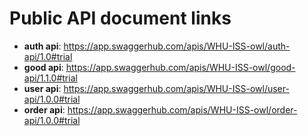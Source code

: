 # Public API document links

- **auth api**: https://app.swaggerhub.com/apis/WHU-ISS-owl/auth-api/1.0#trial
- **good api**: https://app.swaggerhub.com/apis/WHU-ISS-owl/good-api/1.1.0#trial
- **user api**: https://app.swaggerhub.com/apis/WHU-ISS-owl/user-api/1.0.0#trial
- **order api**: https://app.swaggerhub.com/apis/WHU-ISS-owl/order-api/1.0.0#trial

